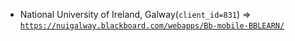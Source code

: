  - National University of Ireland, Galway(`client_id=831`) => [`https://nuigalway.blackboard.com/webapps/Bb-mobile-BBLEARN/`](https://nuigalway.blackboard.com/webapps/Bb-mobile-BBLEARN/)
